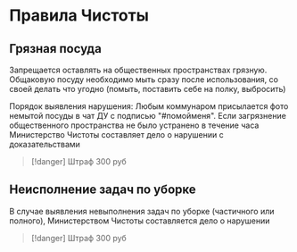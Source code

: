 # Правила Чистоты

## Грязная посуда
Запрещается оставлять на общественных пространствах грязную. Общаковую посуду необходимо мыть сразу после использования, со своей делать что угодно (помыть, поставить себе на полку, выбросить)

Порядок выявления нарушения:
Любым коммунаром присылается фото немытой посуды в чат ДУ с подписью "#помойменя". Если загрязнение общественного пространства не было устранено в течение часа Министерство Чистоты составляет дело о нарушении с доказательствами
> [!danger]
> Штраф 300 руб

## Неисполнение задач по уборке
В случае выявления невыполнения задач по уборке (частичного или полного), Министерством Чистоты составляется дело о нарушении
> [!danger]
> Штраф 300 руб